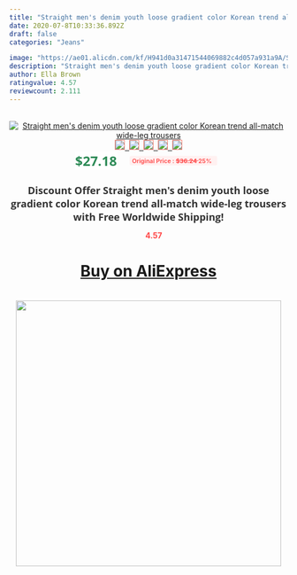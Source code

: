 ```yaml
---
title: "Straight men's denim youth loose gradient color Korean trend all-match wide-leg trousers"
date: 2020-07-8T10:33:36.892Z
draft: false
categories: "Jeans"

image: "https://ae01.alicdn.com/kf/H941d0a31471544069882c4d057a931a9A/Straight-men-s-denim-youth-loose-gradient-color-Korean-trend-all-match-wide-leg-trousers.jpg"
description: "Straight men's denim youth loose gradient color Korean trend all-match wide-leg trousers"
author: Ella Brown
ratingvalue: 4.57
reviewcount: 2.111
---
```

<br>
<div style="text-align: center;">
<a href="https://s.click.aliexpress.com/e/_9gmb7P" target="_blank" rel="nofollow noopener noreferrer"><img alt="Straight men's denim youth loose gradient color Korean trend all-match wide-leg trousers" class="magnifier-image" src="https://ae01.alicdn.com/kf/H941d0a31471544069882c4d057a931a9A/Straight-men-s-denim-youth-loose-gradient-color-Korean-trend-all-match-wide-leg-trousers.jpg_640x640.jpg">
<br>
<img style="border:1px solid salmon" src="https://ae01.alicdn.com/kf/H941d0a31471544069882c4d057a931a9A/Straight-men-s-denim-youth-loose-gradient-color-Korean-trend-all-match-wide-leg-trousers.jpg_120x120.jpg">&nbsp;&nbsp;<img style="border:1px solid salmon" src="https://ae01.alicdn.com/kf/H50f45fadf59a4a7c8a2d181e3f74ec21W/Straight-men-s-denim-youth-loose-gradient-color-Korean-trend-all-match-wide-leg-trousers.jpg_120x120.jpg">&nbsp;&nbsp;<img style="border:1px solid salmon" src="https://ae01.alicdn.com/kf/Haabeb20783504d5f8bc4a2c6828ee8a2r/Straight-men-s-denim-youth-loose-gradient-color-Korean-trend-all-match-wide-leg-trousers.jpg_120x120.jpg">&nbsp;&nbsp;<img style="border:1px solid salmon" src="https://ae01.alicdn.com/kf/Hec424340939a4a96823edb89077980dde/Straight-men-s-denim-youth-loose-gradient-color-Korean-trend-all-match-wide-leg-trousers.jpg_120x120.jpg">&nbsp;&nbsp;<img style="border:1px solid salmon" src="https://ae01.alicdn.com/kf/H2b8436b465154575b41567a5726f19e9N/Straight-men-s-denim-youth-loose-gradient-color-Korean-trend-all-match-wide-leg-trousers.jpg_120x120.jpg"></a></div><br0>
<div style="text-align: center;"><span style="background-color: white; border: 0px; box-sizing: border-box; color: seagreen; display: inline-block; font-family: &quot;open sans&quot; , &quot;arial&quot; , &quot;helvetica&quot; , sans-serif , &quot;heiti&quot;; font-size: 24px; font-stretch: inherit; font-weight: 700; line-height: inherit; margin: 0px 10px 0px 0px; padding: 0px; vertical-align: middle;">$27.18 </span>
<span style="background: rgb(255 , 241 , 241); border-radius: 3px; border: 0px; box-sizing: border-box; color: #ff4747; display: inline-block; font-family: inherit; font-size: 12px; font-stretch: inherit; font-style: inherit; font-variant: inherit; font-weight: 600; line-height: inherit; margin: 0px; padding: 2px 5px; transform: scale(0.9); vertical-align: middle;">Original Price : <b style="text-decoration: line-through;">$36.24 </b> 25%&nbsp;&nbsp;</span></div>
<h1 style="color: #333333; display: inline-block; font-family: &quot;open sans&quot; , &quot;arial&quot; , &quot;helvetica&quot; , sans-serif , &quot;heiti&quot;; font-size: 18px; font-stretch: inherit; font-weight: 700; text-align: center;">Discount Offer Straight men's denim youth loose gradient color Korean trend all-match wide-leg trousers with Free Worldwide Shipping!</h1>
<div style="color: #ff4747; text-align: center;">
<img src="https://4.bp.blogspot.com/-M0ZcTcb-5uY/XleCXlxnR4I/AAAAAAAAAEc/OrjgMkXV1oMQFaCRZj5HQwOCBcu3w1FegCPcBGAYYCw/s1600/star.png" style="height: 15px;">&nbsp;<b>4.57</b></div>
<div class="button_cont" align="center"><a class="buynow_a" href="https://s.click.aliexpress.com/e/_9gmb7P" target="_blank" rel="nofollow noopener noreferrer"><H1>Buy on AliExpress</H1></a></div><br>
<div class="separator" style="clear: both; text-align: center;">
<img src="https://lh3.googleusercontent.com/-pTy5HemUv9M/XlePHvY0dAI/AAAAAAAAAE4/0nX5iRUoIWY8eMW9Dpxeirr157OZliDIgCLcBGAsYHQ/s1600/badge.gif" width="480">
</div>
